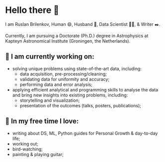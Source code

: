 # Hello there 👋

I am Ruslan Brilenkov, Human 😄, Husband :couple:, Data Scientist :man_technologist:, & Writer :black_nib:.

Currently, I am pursuing a Doctorate (Ph.D.) degree in Astrophysics at Kapteyn Astronomical Institute (Groningen, the Netherlands). 


## 🔭 I am currently working on:
- solving unique problems using state-of-the-art data, including:
  - data acquisition, pre-processing/cleaning;
  - validating data for uniformity and accuracy;
  - performing data and error analysis;
- applying efficient analytical and programming skills to analyse the data and bring new insights into existing problems, including:
  - storytelling and visualization;
  - presentation of the outcomes (talks, posters, publications);


## 🌱 In my free time I love:
- writing about DS, ML, Python guides for Personal Growth & day-to-day life;
- working out;
- bird-watching;
- painting & playing guitar;



<!--

This is what I want to include next (with links to Medium)
## 📝 Recent Writing
about Data Science, Machine Learning guides, and Python applications for day-to-day life, and Personal Growth.

**RuslanBrilenkov/RuslanBrilenkov** is a ✨ _special_ ✨ repository because its `README.md` (this file) appears on your GitHub profile.

Here are some ideas to get you started:

- 🔭 I’m currently working on ...
- 🌱 I’m currently learning ...
- 👯 I’m looking to collaborate on ...
- 🤔 I’m looking for help with ...
- 💬 Ask me about ...
- 📫 How to reach me: ...
- 😄 Pronouns: ...
- ⚡ Fun fact: ...
-->
